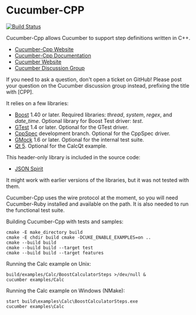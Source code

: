 # Cucumber-CPP

[![Build Status](https://travis-ci.org/cucumber/cucumber-cpp.png)](https://travis-ci.org/cucumber/cucumber-cpp)

Cucumber-Cpp allows Cucumber to support step definitions written in C++.

* [Cucumber-Cpp Website](http://github.com/cucumber/cucumber-cpp)
* [Cucumber-Cpp Documentation](https://github.com/cucumber/cucumber-cpp/wiki/)
* [Cucumber Website](http://cukes.info/)
* [Cucumber Discussion Group](http://groups.google.com/group/cukes)

If you need to ask a question, don't open a ticket on GitHub! Please post
your question on the Cucumber discussion group instead, prefixing the title
with [CPP].

It relies on a few libraries:

* [Boost](http://www.boost.org/) 1.40 or later.
  Required libraries: *thread*, *system*, *regex*, and *date_time*.
  Optional library for Boost Test driver: *test*.
* [GTest](http://code.google.com/p/googletest/) 1.4 or later.
  Optional for the GTest driver.
* [CppSpec](https://github.com/tpuronen/cppspec) development branch. 
  Optional for the CppSpec driver.
* [GMock](http://code.google.com/p/googlemock/) 1.6 or later.
  Optional for the internal test suite.
* [Qt 5](http://qt-project.org/). Optional for the CalcQt example.

This header-only library is included in the source code:

* [JSON Spirit](http://www.codeproject.com/KB/recipes/JSON_Spirit.aspx)

It might work with earlier versions of the libraries, but it was not
tested with them.

Cucumber-Cpp uses the wire protocol at the moment, so you will need
Cucumber-Ruby installed and available on the path. It is also needed
to run the functional test suite.

Building Cucumber-Cpp with tests and samples:

```
cmake -E make_directory build
cmake -E chdir build cmake -DCUKE_ENABLE_EXAMPLES=on ..
cmake --build build
cmake --build build --target test
cmake --build build --target features
```

Running the Calc example on Unix:

```
build/examples/Calc/BoostCalculatorSteps >/dev/null &
cucumber examples/Calc
```

Running the Calc example on Windows (NMake):

```
start build\examples\Calc\BoostCalculatorSteps.exe
cucumber examples\Calc
```

